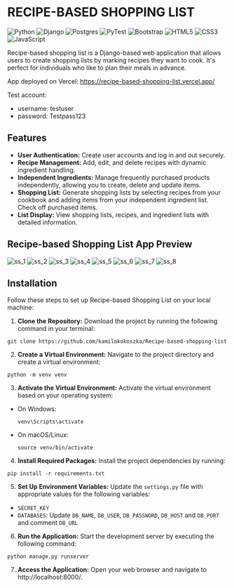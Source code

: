 # RECIPE-BASED SHOPPING LIST
![Python](https://img.shields.io/badge/python-3670A0?style=for-the-badge&logo=python&logoColor=ffdd54)
![Django](https://img.shields.io/badge/django-%23092E20.svg?style=for-the-badge&logo=django&logoColor=white)
![Postgres](https://img.shields.io/badge/postgres-%23316192.svg?style=for-the-badge&logo=postgresql&logoColor=white)
![PyTest](https://img.shields.io/badge/Pytest-003A9B?style=for-the-badge&logo=pytest&logoColor=white)
![Bootstrap](https://img.shields.io/badge/bootstrap-%238511FA.svg?style=for-the-badge&logo=bootstrap&logoColor=white)
![HTML5](https://img.shields.io/badge/html5-%23E34F26.svg?style=for-the-badge&logo=html5&logoColor=white)
![CSS3](https://img.shields.io/badge/css3-%231572B6.svg?style=for-the-badge&logo=css3&logoColor=white)
![JavaScript](https://img.shields.io/badge/javascript-%23323330.svg?style=for-the-badge&logo=javascript&logoColor=%23F7DF1E)

Recipe-based shopping list is a Django-based web application that allows users to create shopping lists 
by marking recipes they want to cook. It's perfect for individuals who like to plan their meals in advance.

App deployed on Vercel: https://recipe-based-shopping-list.vercel.app/

Test account:
* username: testuser
* password: Testpass123

## Features

* **User Authentication:** Create user accounts and log in and out securely.
* **Recipe Management:** Add, edit, and delete recipes with dynamic ingredient handling.
* **Independent Ingredients:** Manage frequently purchased products independently, allowing you to create, delete and update items.
* **Shopping List:** Generate shopping lists by selecting recipes from your cookbook and adding items from your independent ingredient list. Check off purchased items.
* **List Display:** View shopping lists, recipes, and ingredient lists with detailed information.

## Recipe-based Shopping List App Preview

![ss_1](https://github.com/kamilakokoszka/Recipe-based-shopping-list/assets/127201515/963a2939-89cd-49be-94d7-9fa7bb84d9fe)
![ss_2](https://github.com/kamilakokoszka/Recipe-based-shopping-list/assets/127201515/091b1b01-d399-4241-b951-712291269978)
![ss_3](https://github.com/kamilakokoszka/Recipe-based-shopping-list/assets/127201515/9bdfb223-cce6-403f-ab59-d2633fe7f560)
![ss_4](https://github.com/kamilakokoszka/Recipe-based-shopping-list/assets/127201515/b8d2e07e-2bd0-4c88-b379-d36eed765caf)
![ss_5](https://github.com/kamilakokoszka/Recipe-based-shopping-list/assets/127201515/cea35d72-1670-4ee5-9392-00b8a3b065b1)
![ss_6](https://github.com/kamilakokoszka/Recipe-based-shopping-list/assets/127201515/123e8403-1407-4c79-b6bd-26de98eeeb85)
![ss_7](https://github.com/kamilakokoszka/Recipe-based-shopping-list/assets/127201515/df2ad360-7940-4029-9b00-f72d1a69fcc8)
![ss_8](https://github.com/kamilakokoszka/Recipe-based-shopping-list/assets/127201515/81634b79-62a7-47af-b84e-088b2d32798d)

## Installation

Follow these steps to set up Recipe-based Shopping List on your local machine:

1. **Clone the Repository:** Download the project by running the following command in your terminal:
```
git clone https://github.com/kamilakokoszka/Recipe-based-shopping-list
```
2. **Create a Virtual Environment:** Navigate to the project directory and create a virtual environment:
```
python -m venv venv
```
3. **Activate the Virtual Environment:** Activate the virtual environment based on your operating system:
- On Windows:
    ```shell
    venv\Scripts\activate
    ```
- On macOS/Linux:
  ```shell
  source venv/bin/activate
  ```
4. **Install Required Packages:** Install the project dependencies by running:
```
pip install -r requirements.txt
```
5. **Set Up Environment Variables:** Update the `settings.py` file with appropriate values for the following variables:
- `SECRET_KEY`
- `DATABASES`: Update `DB_NAME`, `DB_USER`, `DB_PASSWORD`, `DB_HOST` and `DB_PORT` and comment `DB_URL`
6. **Run the Application:** Start the development server by executing the following command:
```
python manage.py runserver
```
7. **Access the Application:** Open your web browser and navigate to http://localhost:8000/.

